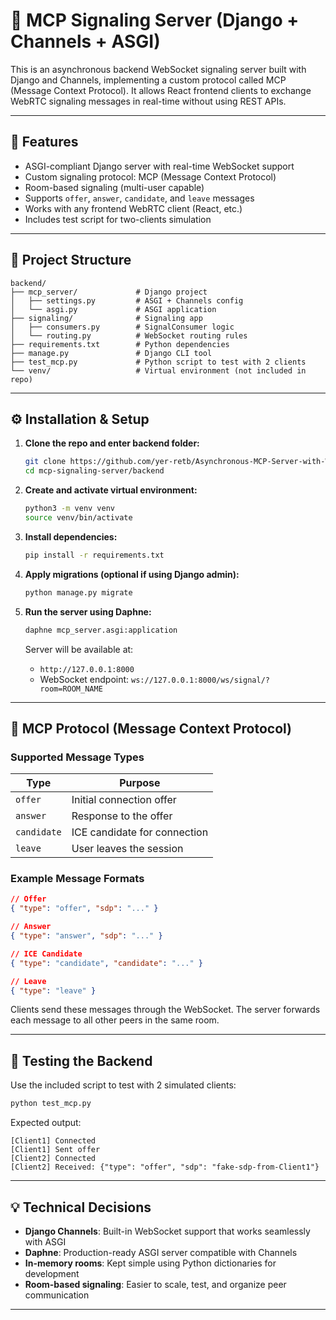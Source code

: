 # 📡 MCP Signaling Server (Django + Channels + ASGI)

This is an asynchronous backend WebSocket signaling server built with Django and Channels, implementing a custom protocol called MCP (Message Context Protocol). It allows React frontend clients to exchange WebRTC signaling messages in real-time without using REST APIs.

---

## 🚀 Features

* ASGI-compliant Django server with real-time WebSocket support
* Custom signaling protocol: MCP (Message Context Protocol)
* Room-based signaling (multi-user capable)
* Supports `offer`, `answer`, `candidate`, and `leave` messages
* Works with any frontend WebRTC client (React, etc.)
* Includes test script for two-clients simulation

---

## 🧱 Project Structure

```
backend/
├── mcp_server/             # Django project
│   ├── settings.py         # ASGI + Channels config
│   └── asgi.py             # ASGI application
├── signaling/              # Signaling app
│   ├── consumers.py        # SignalConsumer logic
│   └── routing.py          # WebSocket routing rules
├── requirements.txt        # Python dependencies
├── manage.py               # Django CLI tool
├── test_mcp.py             # Python script to test with 2 clients
└── venv/                   # Virtual environment (not included in repo)
```

---

## ⚙️ Installation & Setup

1. **Clone the repo and enter backend folder:**

   ```bash
   git clone https://github.com/yer-retb/Asynchronous-MCP-Server-with-WebRTC-Signaling.git mcp-signaling-server
   cd mcp-signaling-server/backend
   ```

2. **Create and activate virtual environment:**

   ```bash
   python3 -m venv venv
   source venv/bin/activate
   ```

3. **Install dependencies:**

   ```bash
   pip install -r requirements.txt
   ```

4. **Apply migrations (optional if using Django admin):**

   ```bash
   python manage.py migrate
   ```

5. **Run the server using Daphne:**

   ```bash
   daphne mcp_server.asgi:application
   ```

   Server will be available at:

   * `http://127.0.0.1:8000`
   * WebSocket endpoint: `ws://127.0.0.1:8000/ws/signal/?room=ROOM_NAME`

---

## 🔁 MCP Protocol (Message Context Protocol)

### Supported Message Types

| Type        | Purpose                      |
| ----------- | ---------------------------- |
| `offer`     | Initial connection offer     |
| `answer`    | Response to the offer        |
| `candidate` | ICE candidate for connection |
| `leave`     | User leaves the session      |

### Example Message Formats

```json
// Offer
{ "type": "offer", "sdp": "..." }

// Answer
{ "type": "answer", "sdp": "..." }

// ICE Candidate
{ "type": "candidate", "candidate": "..." }

// Leave
{ "type": "leave" }
```

Clients send these messages through the WebSocket. The server forwards each message to all other peers in the same room.

---

## 🧪 Testing the Backend

Use the included script to test with 2 simulated clients:

```bash
python test_mcp.py
```

Expected output:

```
[Client1] Connected
[Client1] Sent offer
[Client2] Connected
[Client2] Received: {"type": "offer", "sdp": "fake-sdp-from-Client1"}
```

---

## 💡 Technical Decisions

* **Django Channels**: Built-in WebSocket support that works seamlessly with ASGI
* **Daphne**: Production-ready ASGI server compatible with Channels
* **In-memory rooms**: Kept simple using Python dictionaries for development
* **Room-based signaling**: Easier to scale, test, and organize peer communication

---

